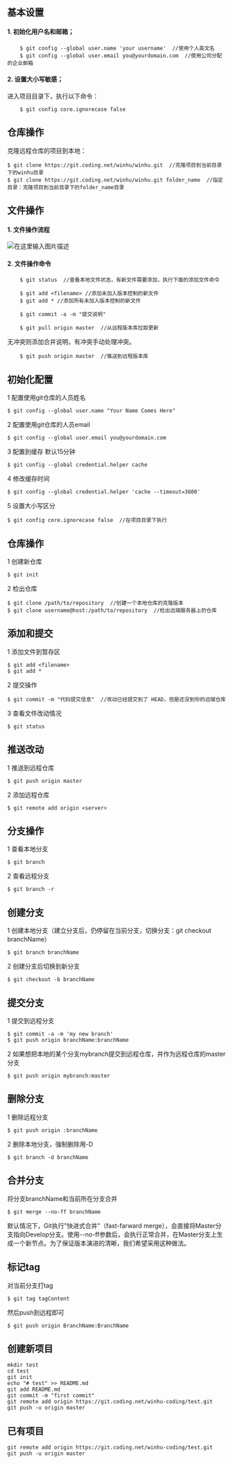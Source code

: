 ## 基本设置

#### 1. 初始化用户名和邮箱；    

        $ git config --global user.name 'your username'  //使用个人英文名
        $ git config --global user.email you@yourdomain.com  //使用公司分配的企业邮箱

#### 2. 设置大小写敏感；
进入项目目录下，执行以下命令：

        $ git config core.ignorecase false

## 仓库操作
克隆远程仓库的项目到本地：

    $ git clone https://git.coding.net/winhu/winhu.git  //克隆项目到当前目录下的winhu目录
    $ git clone https://git.coding.net/winhu/winhu.git folder_name  //指定目录：克隆项目到当前目录下的folder_name目录

## 文件操作

#### 1. 文件操作流程
![在这里输入图片描述][1]
#### 2. 文件操作命令

        $ git status  //查看本地文件状态，有新文件需要添加，执行下面的添加文件命令  

        $ git add <filename> //添加未加入版本控制的新文件
        $ git add * //添加所有未加入版本控制的新文件

        $ git commit -a -m "提交说明"

        $ git pull origin master  //从远程版本库拉取更新

  无冲突则添加合并说明，有冲突手动处理冲突。

        $ git push origin master  //推送到远程版本库


  [1]: https://coding.net/api/project/18513/files/169771/imagePreview
  
  
  ## 初始化配置
1 配置使用git仓库的人员姓名  

    $ git config --global user.name "Your Name Comes Here"  
  
2 配置使用git仓库的人员email  

    $ git config --global user.email you@yourdomain.com  
  
3 配置到缓存 默认15分钟  

    $ git config --global credential.helper cache   
  
4 修改缓存时间  

    $ git config --global credential.helper 'cache --timeout=3600'   

5 设置大小写区分

    $ git config core.ignorecase false  //在项目目录下执行

## 仓库操作
1 创建新仓库
    
    $ git init

2 检出仓库

    $ git clone /path/to/repository  //创建一个本地仓库的克隆版本
    $ git clone username@host:/path/to/repository  //检出远端服务器上的仓库

## 添加和提交
1 添加文件到暂存区
    
    $ git add <filename>
    $ git add *

2 提交操作

    $ git commit -m "代码提交信息"  //改动已经提交到了 HEAD，但是还没到你的远端仓库

3 查看文件改动情况
    
    $ git status

## 推送改动
1 推送到远程仓库
    
    $ git push origin master

2 添加远程仓库

    $ git remote add origin <server>

## 分支操作
1 查看本地分支

    $ git branch

2 查看远程分支

    $ git branch -r

## 创建分支
1 创建本地分支（建立分支后，仍停留在当前分支，切换分支：git checkout branchName）

    $ git branch branchName

2 创建分支后切换到新分支

    $ git checkout -b branchName

## 提交分支
1 提交到远程分支

    $ git commit -a -m 'my new branch'
    $ git push origin branchName:branchName

2 如果想把本地的某个分支mybranch提交到远程仓库，并作为远程仓库的master分支

    $ git push origin mybranch:master

## 删除分支
1 删除远程分支

    $ git push origin :branchName

2 删除本地分支，强制删除用-D

    $ git branch -d branchName

## 合并分支
将分支branchName和当前所在分支合并

    $ git merge --no-ff branchName

默认情况下，Git执行"快进式合并"（fast-farward merge），会直接将Master分支指向Develop分支。使用--no-ff参数后，会执行正常合并，在Master分支上生成一个新节点。为了保证版本演进的清晰，我们希望采用这种做法。

## 标记tag
对当前分支打tag

    $ git tag tagContent

然后push到远程即可

    $ git push origin BranchName:BranchName

## 创建新项目
    
    mkdir test
    cd test
    git init
    echo "# test" >> README.md
    git add README.md
    git commit -m "first commit"
    git remote add origin https://git.coding.net/winhu-coding/test.git
    git push -u origin master

## 已有项目

    git remote add origin https://git.coding.net/winhu-coding/test.git
    git push -u origin master
